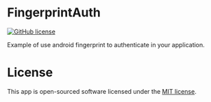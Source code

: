 # FingerprintAuth
[![GitHub license](https://img.shields.io/github/license/d3ltcod/FingerprintAuth.svg)](https://github.com/d3ltcod/FingerprintAuth/blob/master/LICENSE)

Example of use android fingerprint to authenticate in your application.

# License
This app is open-sourced software licensed under the [MIT license](http://opensource.org/licenses/MIT).
